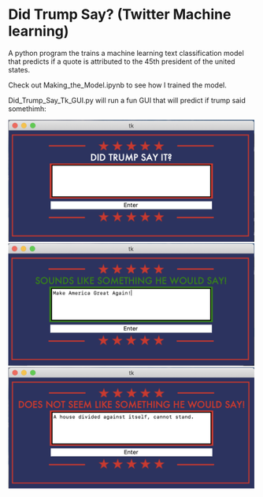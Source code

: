 # Did Trump Say? (Twitter Machine learning)
A python program the trains a machine learning text classification model that predicts if a quote is attributed to the 45th president of the united states.

Check out Making_the_Model.ipynb to see how I trained the model.

Did_Trump_Say_Tk_GUI.py will run a fun GUI that will predict if trump said somethimh:

<img src="Images/ScreenShot2.png" width="500" />
<img src="Images/ScreenShot1.png" width="500" />
<img src="Images/ScreenShot3.png" width="500" />
